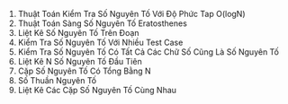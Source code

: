 
1. Thuật Toán Kiểm Tra Số Nguyên Tố Với Độ Phức Tap O(logN)
2. Thuật Toán Sàng Số Nguyên Tố Eratosthenes 
3. Liệt Kê Số Nguyên Tố Trên Đoạn
4. Kiểm Tra Số Nguyên Tố Với Nhiều Test Case
5. Kiểm Tra Số Nguyên Tố Có Tất Cả Các Chữ Số Cũng Là Số Nguyên Tố
6. Liệt Kê N Số Nguyên Tố Đầu Tiên
7. Cặp Số Nguyên Tố Có Tổng Bằng N 
8. Số Thuần Nguyên Tố
9. Liệt Kê Các Cặp Số Nguyên Tố Cùng Nhau